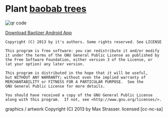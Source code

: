 # Plant [baobab trees](http://baobab.org)
![qr code](http://chart.apis.google.com/chart?chs=200x200&cht=qr&chld=|1&chl=bit.ly%2FGzFqBp)

[Download Baolizer Android App](http://bit.ly/GzFqBp)


 
    Copyright (C) 2013 by it's authors. Some rights reserved. See LICENSE

    This program is free software: you can redistribute it and/or modify
    it under the terms of the GNU General Public License as published by
    the Free Software Foundation, either version 3 of the License, or
    (at your option) any later version.

    This program is distributed in the hope that it will be useful,
    but WITHOUT ANY WARRANTY; without even the implied warranty of
    MERCHANTABILITY or FITNESS FOR A PARTICULAR PURPOSE.  See the
    GNU General Public License for more details.

    You should have received a copy of the GNU General Public License
    along with this program.  If not, see <http://www.gnu.org/licenses/>.

graphics / artwork Copyright (C) 2013 by Max Strasser. licensed [cc-nc-sa]
